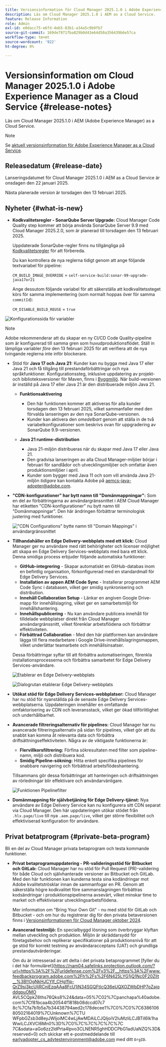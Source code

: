 ```yaml
---
title: Versionsinformation för Cloud Manager 2025.1.0 i Adobe Experience Manager as a Cloud Service
description: Läs om Cloud Manager 2025.1.0 i AEM as a Cloud Service.
feature: Release Information
role: Admin
exl-id: e0dacc75-e6fd-4eb5-83b1-a34a5c9b9fb7
source-git-commit: 169de7971fba829b0d43e64d50a356439b6e57ca
workflow-type: tm+mt
source-wordcount: '922'
ht-degree: 0%

---
```


# Versionsinformation om Cloud Manager 2025.1.0 i Adobe Experience Manager as a Cloud Service {#release-notes}

<!-- https://wiki.corp.adobe.com/pages/viewpage.action?pageId=3389843928 -->

Läs om Cloud Manager 2025.1.0 i AEM (Adobe Experience Manager) as a Cloud Service.

>[!NOTE]
>
>Se [aktuell versionsinformation för Adobe Experience Manager as a Cloud Service](/help/release-notes/release-notes-cloud/release-notes-current.md).

## Releasedatum {#release-date}

Lanseringsdatumet för Cloud Manager 2025.1.0 i AEM as a Cloud Service är onsdagen den 22 januari 2025.

Nästa planerade version är torsdagen den 13 februari 2025.


## Nyheter {#what-is-new}

* **Kodkvalitetsregler - SonarQube Server Upgrade:** Cloud Manager Code Quality step kommer att börja använda SonarQube Server 9.9 med Cloud Manager 2025.2.0, som är planerad till torsdagen den 13 februari 2025.

  Uppdaterade SonarQube-regler finns nu tillgängliga på [Kodkvalitetsregler](/help/implementing/cloud-manager/code-quality-testing.md#understanding-code-quality-rules) för att förbereda.

  Du kan kontrollera de nya reglerna tidigt genom att ange följande textvariabel för pipeline:

  `CM_BUILD_IMAGE_OVERRIDE` = `self-service-build:sonar-99-upgrade-java17or21`

  Ange dessutom följande variabel för att säkerställa att kodkvalitetssteget körs för samma implementering (som normalt hoppas över för samma `commitId`):

  `CM_DISABLE_BUILD_REUSE` = `true`

![Konfigurationssida för variabler](/help/implementing/cloud-manager/release-notes/assets/variables-config.png)

>[!NOTE]
>
>Adobe rekommenderar att du skapar en ny CI/CD Code Quality-pipeline som är konfigurerad till samma gren som huvudproduktionsflödet. Ställ in lämpliga variabler *före* den 13 februari 2025 för att verifiera att de nya tvingande reglerna inte inför blockerare.

* Stöd för **Java 17 och Java 21:** Kunder kan nu bygga med Java 17 eller Java 21 och få tillgång till prestandaförbättringar och nya språkfunktioner. Konfigurationssteg, inklusive uppdatering av projekt- och biblioteksversioner för Maven, finns i [Byggmiljö](/help/implementing/cloud-manager/getting-access-to-aem-in-cloud/build-environment-details.md). När build-versionen är inställd på Java 17 eller Java 21 är den distribuerade miljön Java 21.

   * **Funktionsaktivering**
      * Den här funktionen kommer att aktiveras för alla kunder torsdagen den 13 februari 2025, vilket sammanfaller med den förvalda lanseringen av den nya SonarQube-versionen.
      * Kunder kan aktivera den *omedelbart* genom att ställa in de två variabelkonfigurationer som beskrivs ovan för uppgradering av SonarQube 9.9-versionen.

   * **Java 21 runtime-distribution**
      * Java 21-miljön distribueras när du skapar med Java 17 eller Java 21.
      * Den gradvisa lanseringen av alla Cloud Manager-miljöer börjar i februari för sandlådor och utvecklingsmiljöer och omfattar även produktionsmiljöer i april.
      * Kunder som bygger med Java 11 och som vill använda Java 21-miljön *tidigare* kan kontakta Adobe på [aemcs-java-adopter@adobe.com](mailto:aemcs-java-adopter@adobe.com).

* **&quot;CDN-konfigurationer&quot; har bytt namn till &quot;Domänmappningar&quot;:** Som en del av förbättringarna av användargränssnittet i AEM Cloud Manager har etiketten &quot;CDN-konfigurationer&quot; nu bytt namn till &quot;Domänmappningar&quot;. Den här ändringen förbättrar terminologisk justering med funktioner. <!-- CMGR-64738 -->

  ![&quot;CDN Configurations&quot; bytte namn till &quot;Domain Mappings&quot; i användargränssnittet &#x200B;](/help/implementing/cloud-manager/release-notes/assets/domain-mappings.png)

* **Tillhandahåller en Edge Delivery-webbplats med ett klick:** Cloud Manager ger nu användare med rätt behörigheter och licenser möjlighet att skapa en Edge Delivery Services-webbplats med bara ett klick. Denna smidiga process erbjuder följande automatiska funktioner:

   * **GitHub-integrering** - Skapar automatiskt en GitHub-databas inom en befintlig organisation, förkonfigurerad med en standardmall för Edge Delivery Services.
   * **Installation av appen AEM Code Sync** - Installerar programmet AEM Code Sync i databasen, vilket ger smidig synkronisering och distribution.
   * **Innehåll Collaboration Setup** - Länkar en angiven Google Drive-mapp för innehållslagring, vilket ger en samarbetsmiljö för innehållshantering.
   * **Innehållspublicering** - Nu kan användare publicera innehåll för tilldelade webbplatser direkt från Cloud Manager användargränssnitt, vilket förenklar arbetsflödena och förbättrar effektiviteten.
   * **Förbättrad Collaboration** - Med den här plattformen kan användare lägga till flera medarbetare i Google Drive-innehållslagringsmappen, vilket underlättar teamarbete och innehållsinsatser.

  Dessa förbättringar syftar till att förbättra automatiseringen, förenkla installationsprocesserna och förbättra samarbetet för Edge Delivery Services-användare. <!-- CMGR-59362 -->

  ![Etablerar en Edge Delivery-webbplats](/help/implementing/cloud-manager/release-notes/assets/eds-one-click-60.png)

  ![Dialogrutan etablerar Edge Delivery-webbplats](/help/implementing/cloud-manager/release-notes/assets/eds-provision-60.png)

* **Utökat stöd för Edge Delivery Services-webbplatser:** Cloud Manager har nu stöd för nyanställda på de senaste Edge Delivery Services-webbplatserna. Uppdateringen innehåller en omfattande omfaktorisering av CDN och leveransstack, vilket ger ökad tillförlitlighet och underhållbarhet.

* **Avancerade filtreringsalternativ för pipelines:** Cloud Manager har nu avancerade filtreringsalternativ på sidan för pipelines, vilket gör att du snabbt kan komma åt relevanta data och förbättra driftsättningseffektiviteten. Några av de viktigaste funktionerna är:

   * **Flervillkorsfiltrering:** Förfina sökresultaten med filter som pipeline-namn, miljö och distribuera kod.
   * **Smidig Pipeline-sökning:** Hitta enkelt specifika pipelines för snabbare navigering och förbättrad arbetsflödeshantering.

  Tillsammans gör dessa förbättringar att hanteringen och driftsättningen av rörledningar blir effektivare och användarvänligare.

  ![Funktionen Pipelinefilter](/help/implementing/cloud-manager/release-notes/assets/pipeline-filters.png)

* **Domänmappning för självbetjäning för Edge Delivery-tjänst:** Nya användare av Edge Delivery Service kan nu konfigurera sitt CDN separat via Cloud Manager. Den här uppdateringen utökar stödet från `.hlx.page/live` till nya `.aem.page/live`, vilket ger större flexibilitet och effektiviserad konfiguration för användare.

## Privat betatprogram {#private-beta-program}

Bli en del av Cloud Manager privata betaprogram och testa kommande funktioner.

* **Privat betaprogramuppdatering - PR-valideringsstöd för Bitbucket och GitLab:** Cloud Manager har nu stöd för Pull Request (PR)-validering för både Cloud och självhanterade versioner av Bitbucket och GitLab. Med den här funktionen kan kunderna testa sina kodändringar mot Adobe kvalitetströsklar innan de sammanfogar en PR. Genom att säkerställa högre kodkvalitet före sammanslagningen förbättras kodsändringar i produktionspipelinerna avsevärt, vilket minskar time to market och effektiviserar utvecklingsarbetsflödena.

  Mer information om &quot;Bring Your Own Git&quot; - nu med stöd för GitLab och Bitbucket - och om hur du registrerar dig för den privata betaversionen finns i [Versionsinformationen för Cloud Manager oktober 2024](/help/implementing/cloud-manager/release-notes/2024/2024-10-0.md##gitlab-bitbucket).

* **Avancerad testmiljö:** En specialbyggd lösning som överbryggar klyftan mellan utveckling och produktion. Miljön är skräddarsydd för företagsbehov och replikerar specifikationer på produktionsnivå för att ge stöd för korrekt testning av användaracceptans (UAT) och grundliga prestandautvärderingar.

  Om du är intresserad av att delta i det privata betaprogrammet [fyller du i det här formuläret](https://nam04.safelinks.protection.outlook.com/?url=https%3A%2F%2Furldefense.com%2Fv3%2F__https%3A%2Fwww.feedbackprogram.adobe.com%2Fh%2Fs%2F6N425LYG1jQ1Nc0F20Zllt__%3B!!OgNkHJCYlf_CHg!fIp-QrZ9si3kcUIjRCniEzqAAa8FcU1iN34SGQFtlcQ36eUQXOZWbDHP7oZajqddgpuOMO AVL5CQpkZ6ths76Qks8%24&data=05%7C02%7Cpanchapa%40adobe.com%7Cf81bcaa4b20544f1818b08dccd07c7 8c%7Cfa7b1b5a7b34438794aed2c178decee1%7C0%7C0%7C638610680502164019%7CUnknown%7CTU WFpbGZsb3d8eyJWIjoiMC4wLjAwMDAiLCJQIjoiV2luMzIiLCJBTiI6Ik1haWwiLCJXVCI6Mn0%3D%7C0%7C%7C%7C%7C%7C 7C&sdata=aGo6zz2ldPrta4lpvo3CLNENR5ghHDDCPbG1adUaNZQ%3D&reserved=0) och skickar ett e-postmeddelande till [earlyadopter_cs_advtestenvironment@adobe.com](mailto:earlyadopter_cs_advtestenvironment@adobe.com) med ditt `OrgID`.



<!-- ## Bug fixes -->




<!-- ## Known issues {#known-issues} -->
